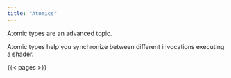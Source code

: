 ```yaml
---
title: "Atomics"
---
```


<div class='warning'>

Atomic types are an advanced topic.

</div>

Atomic types help you synchronize between different invocations executing a shader.

{{< pages >}}
